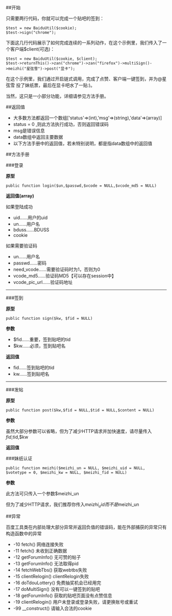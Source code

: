 ##开始

只需要两行代码，你就可以完成一个贴吧的签到：

    $test = new BaiduUtil($cookie);
	$test->sign("chrome");

下面这几行代码展示了如何完成连续的一系列动作，在这个示例里，我们传入了一个客户端$client(可选)：

	$test = new BaiduUtil($cookie, $client);
	$test->returnThis()->zan("chrome")->zan("firefox")->multiSign()->meizhi("星弦雪")->post("显卡");

在这个示例里，我们通过开启链式调用，完成了点赞、客户端一键签到，并为@星弦雪 投了妹纸票，最后在显卡吧水了一贴:)。

当然，这只是一小部分功能，详细请参见方法手册。

##返回值

- 大多数方法都返回一个数组['status'=>(int),'msg'=>(string),'data'=>(array)]
- status = 0 ,则此方法执行成功，否则返回错误码
- msg是错误信息
- data数组中返回主要数据
- 以下方法手册中的返回值，若未特别说明，都是指data数组中的返回值

##方法手册

###登录

**原型**

	public function login($un,$passwd,$vcode = NULL,$vcode_md5 = NULL)

**返回值(array)**

如果登陆成功

- uid……用户的uid
- un……用户名
- bduss……BDUSS
- cookie

如果需要验证码

- un……用户名
- passwd……密码
- need_vcode……需要验证码时为1，否则为0
- vcode_md5……验证码MD5【可以存在session中】
- vcode_pic_url……验证码地址

----------

###签到

**原型**

	public function sign($kw, $fid = NULL)

**参数**

- $fid……重要，签到贴吧的tid
- $kw……必须，签到贴吧名

**返回值**

- fid……签到贴吧的tid
- kw……签到贴吧名

----------

###发帖

**原型**

	public function post($kw,$fid = NULL,$tid = NULL,$content = NULL)

**参数**

虽然大部分参数可以省略，但为了减少HTTP请求并加快速度，请尽量传入$fid,$tid,$kw

**返回值**

###妹纸认证

	public function meizhi($meizhi_un = NULL, $meizhi_uid = NULL, $votetype = 0, $meizhi_kw = NULL, $meizhi_fid = NULL)

**参数**

此方法可只传入一个参数$meizhi_un

但为了减少HTTP请求，我们推荐你传入$meizhi_uid而不是$meizhi_un

##异常

百度工具类在内部处理大部分异常并返回负值的错误码，能在外部捕获的异常只有构造函数中的异常

- -10 fetch() 网络连接失败
- -11 fetch() 未收到正确数据
- -12 getForumInfo() 无可赞的帖子
- -13 getForumInfo() 无法取得pid
- -14 fetchWebTbs() 获取webtbs失败
- -15 clientRelogin() clientRelogin失败
- -16 doTdouLottery() 免费抽奖机会已经用完 
- -17 doMultiSign() 没有可以一键签到的贴吧
- -18 getForumInfo() 获取的贴吧页面没有点赞信息
- -19 clientRelogin() 用户未登录或登录失败，请更换账号或重试
- -99 __construct() 请输入合法的cookie
